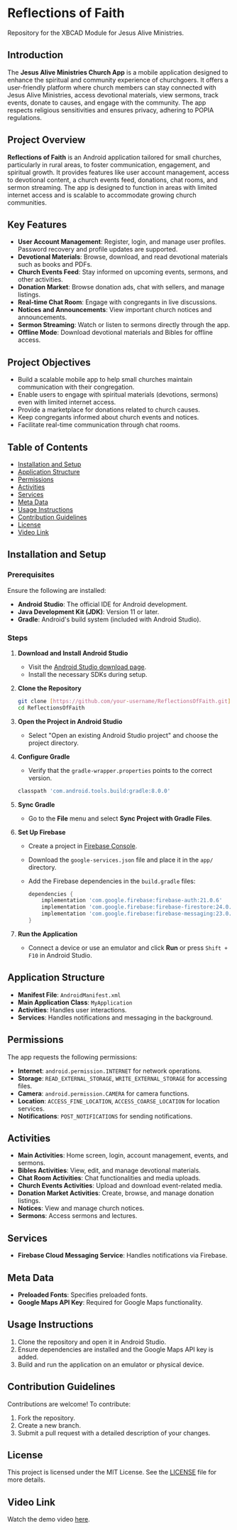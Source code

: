 
# Reflections of Faith

Repository for the XBCAD Module for Jesus Alive Ministries.

## Introduction

The **Jesus Alive Ministries Church App** is a mobile application designed to enhance the spiritual and community experience of churchgoers. It offers a user-friendly platform where church members can stay connected with Jesus Alive Ministries, access devotional materials, view sermons, track events, donate to causes, and engage with the community. The app respects religious sensitivities and ensures privacy, adhering to POPIA regulations.

## Project Overview

**Reflections of Faith** is an Android application tailored for small churches, particularly in rural areas, to foster communication, engagement, and spiritual growth. It provides features like user account management, access to devotional content, a church events feed, donations, chat rooms, and sermon streaming. The app is designed to function in areas with limited internet access and is scalable to accommodate growing church communities.

## Key Features

- **User Account Management**: Register, login, and manage user profiles. Password recovery and profile updates are supported.
- **Devotional Materials**: Browse, download, and read devotional materials such as books and PDFs.
- **Church Events Feed**: Stay informed on upcoming events, sermons, and other activities.
- **Donation Market**: Browse donation ads, chat with sellers, and manage listings.
- **Real-time Chat Room**: Engage with congregants in live discussions.
- **Notices and Announcements**: View important church notices and announcements.
- **Sermon Streaming**: Watch or listen to sermons directly through the app.
- **Offline Mode**: Download devotional materials and Bibles for offline access.

## Project Objectives

- Build a scalable mobile app to help small churches maintain communication with their congregation.
- Enable users to engage with spiritual materials (devotions, sermons) even with limited internet access.
- Provide a marketplace for donations related to church causes.
- Keep congregants informed about church events and notices.
- Facilitate real-time communication through chat rooms.

## Table of Contents

- [Installation and Setup](#installation-and-setup)
- [Application Structure](#application-structure)
- [Permissions](#permissions)
- [Activities](#activities)
- [Services](#services)
- [Meta Data](#meta-data)
- [Usage Instructions](#usage-instructions)
- [Contribution Guidelines](#contribution-guidelines)
- [License](#license)
- [Video Link](#video-link)

## Installation and Setup

### Prerequisites

Ensure the following are installed:

- **Android Studio**: The official IDE for Android development.
- **Java Development Kit (JDK)**: Version 11 or later.
- **Gradle**: Android's build system (included with Android Studio).

### Steps

1. **Download and Install Android Studio**
   - Visit the [Android Studio download page](https://developer.android.com/studio).
   - Install the necessary SDKs during setup.
   
2. **Clone the Repository**

    ```bash
    git clone [https://github.com/your-username/ReflectionsOfFaith.git](https://github.com/ST10029788/ReflectionsOfFaith.git)
    cd ReflectionsOfFaith
    ```

3. **Open the Project in Android Studio**
   - Select "Open an existing Android Studio project" and choose the project directory.

4. **Configure Gradle**
   - Verify that the `gradle-wrapper.properties` points to the correct version.
   
   ```gradle
   classpath 'com.android.tools.build:gradle:8.0.0'
   ```

5. **Sync Gradle**
   - Go to the **File** menu and select **Sync Project with Gradle Files**.

6. **Set Up Firebase**
   - Create a project in [Firebase Console](https://console.firebase.google.com/).
   - Download the `google-services.json` file and place it in the `app/` directory.
   - Add the Firebase dependencies in the `build.gradle` files:

     ```gradle
     dependencies {
         implementation 'com.google.firebase:firebase-auth:21.0.6'
         implementation 'com.google.firebase:firebase-firestore:24.0.1'
         implementation 'com.google.firebase:firebase-messaging:23.0.0'
     }
     ```

7. **Run the Application**
   - Connect a device or use an emulator and click **Run** or press `Shift + F10` in Android Studio.

## Application Structure

- **Manifest File**: `AndroidManifest.xml`
- **Main Application Class**: `MyApplication`
- **Activities**: Handles user interactions.
- **Services**: Handles notifications and messaging in the background.

## Permissions

The app requests the following permissions:

- **Internet**: `android.permission.INTERNET` for network operations.
- **Storage**: `READ_EXTERNAL_STORAGE`, `WRITE_EXTERNAL_STORAGE` for accessing files.
- **Camera**: `android.permission.CAMERA` for camera functions.
- **Location**: `ACCESS_FINE_LOCATION`, `ACCESS_COARSE_LOCATION` for location services.
- **Notifications**: `POST_NOTIFICATIONS` for sending notifications.

## Activities

- **Main Activities**: Home screen, login, account management, events, and sermons.
- **Bibles Activities**: View, edit, and manage devotional materials.
- **Chat Room Activities**: Chat functionalities and media uploads.
- **Church Events Activities**: Upload and download event-related media.
- **Donation Market Activities**: Create, browse, and manage donation listings.
- **Notices**: View and manage church notices.
- **Sermons**: Access sermons and lectures.

## Services

- **Firebase Cloud Messaging Service**: Handles notifications via Firebase.

## Meta Data

- **Preloaded Fonts**: Specifies preloaded fonts.
- **Google Maps API Key**: Required for Google Maps functionality.

## Usage Instructions

1. Clone the repository and open it in Android Studio.
2. Ensure dependencies are installed and the Google Maps API key is added.
3. Build and run the application on an emulator or physical device.

## Contribution Guidelines

Contributions are welcome! To contribute:

1. Fork the repository.
2. Create a new branch.
3. Submit a pull request with a detailed description of your changes.

## License

This project is licensed under the MIT License. See the [LICENSE](LICENSE) file for more details.

## Video Link

Watch the demo video [here](https://drive.google.com/drive/folders/1KRhs-EBxGe6Vkipllho2r-JUNwd8YTc-?usp=sharing).

